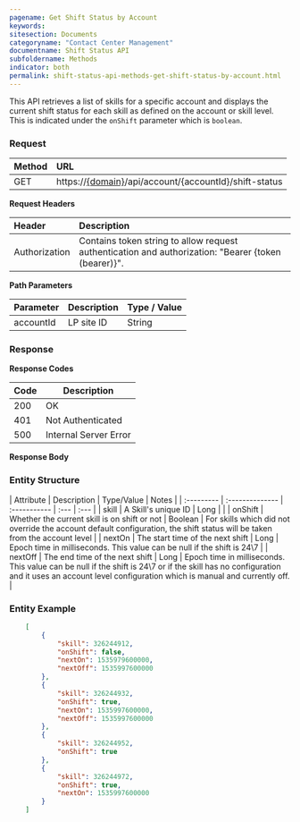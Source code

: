 ```yaml
---
pagename: Get Shift Status by Account
keywords:
sitesection: Documents
categoryname: "Contact Center Management"
documentname: Shift Status API
subfoldername: Methods
indicator: both
permalink: shift-status-api-methods-get-shift-status-by-account.html
---
```


This API retrieves a list of skills for a specific account and displays the current shift status for each skill as defined on the account or skill level. This is indicated under the `onShift` parameter which is `boolean`.

### Request

 |Method           |        URL |
 |:-------          |       :------     |
| GET | https://[{domain}](/agent-domain-domain-api.html)/api/account/{accountId}/shift-status |

**Request Headers**

 |Header      |             Description |
| :-------       |          :------     |
 |Authorization | Contains token string to allow request authentication and authorization: "Bearer {token (bearer)}". |

**Path Parameters**

| Parameter   |  Description   |   Type / Value  |              
 |:---------- |  :------------- |  :-------------  |            
| accountId |    LP site ID    |   String  |
 

### Response

**Response Codes** 

| Code | Description           |
|------|-----------------------|
| 200  | OK                    |
| 401  | Not Authenticated     |
| 500  | Internal Server Error |


**Response Body**

### Entity Structure

| Attribute | Description | Type/Value | Notes |
| :--------- | :-------------- | :----------- | :--- | :--- |
| skill | A Skill's unique ID | Long | |
| onShift | Whether the current skill is on shift or not | Boolean | For skills which did not override the account default configuration, the shift status will be taken from the account level |
| nextOn | The start time of the next shift | Long | Epoch time in milliseconds. This value can be null if the shift is 24\7 |
| nextOff | The end time of the next shift | Long | Epoch time in milliseconds. This value can be null if the shift is 24\7 or if the skill has no configuration and it uses an account level configuration which is manual and currently off. |

### Entity Example

```json
    [
        {
            "skill": 326244912,
            "onShift": false,
            "nextOn": 1535979600000,
            "nextOff": 1535997600000
        },
        {  
            "skill": 326244932,
            "onShift": true,
            "nextOn": 1535997600000,
            "nextOff": 1535997600000
        },
        {  
            "skill": 326244952,
            "onShift": true
        },
        {  
            "skill": 326244972,
            "onShift": true,
            "nextOn": 1535997600000     
        }
    ]
```
